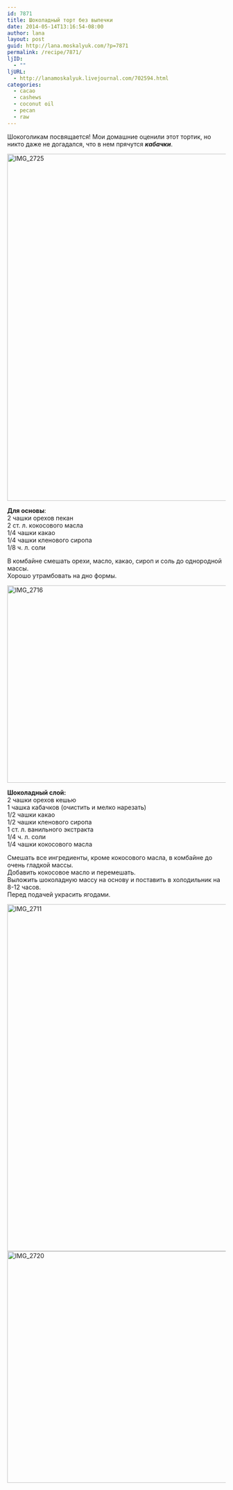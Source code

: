 ```yaml
---
id: 7871
title: Шоколадный торт без выпечки
date: 2014-05-14T13:16:54-08:00
author: lana
layout: post
guid: http://lana.moskalyuk.com/?p=7871
permalink: /recipe/7871/
ljID:
  - ""
ljURL:
  - http://lanamoskalyuk.livejournal.com/702594.html
categories:
  - cacao
  - cashews
  - coconut oil
  - pecan
  - raw
---
```

Шокоголикам посвящается! Мои домашние оценили этот тортик, но никто даже не догадался, что в нем прячутся **_кабачки_**.

<img loading="lazy" src="https://farm3.staticflickr.com/2907/14000355348_c9b7963b93_c.jpg" alt="IMG_2725" width="795" height="800" /> 

**Для основы**:  
2 чашки орехов пекан  
2 ст. л. кокосового масла  
1/4 чашки какао  
1/4 чашки кленового сиропа  
1/8 ч. л. соли

В комбайне смешать орехи, масло, какао, сироп и соль до однородной массы.  
Хорошо утрамбовать на дно формы.

<img loading="lazy" src="https://farm8.staticflickr.com/7416/14187001355_a078d6a6ed_c.jpg" alt="IMG_2716" width="800" height="455" /> 

**Шоколадный слой:**  
2 чашки орехов кешью  
1 чашка кабачков (очистить и мелко нарезать)  
1/2 чашки какао  
1/2 чашки кленового сиропа  
1 ст. л. ванильного экстракта  
1/4 ч. л. соли  
1/4 чашки кокосового масла

Смешать все ингредиенты, кроме кокосового масла, в комбайне до очень гладкой массы.  
Добавить кокосовое масло и перемешать.  
Выложить шоколадную массу на основу и поставить в холодильник на 8-12 часов.  
Перед подачей украсить ягодами.

<img loading="lazy" src="https://farm3.staticflickr.com/2902/14163825006_e8e4fdea8a_c.jpg" alt="IMG_2711" width="534" height="800" /> 

<img loading="lazy" src="https://farm6.staticflickr.com/5038/14207133223_59c083bbb8_c.jpg" alt="IMG_2720" width="800" height="534" />